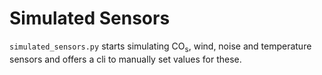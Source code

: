 # Simulated Sensors

`simulated_sensors.py` starts simulating CO<sub>s</sub>, wind, noise and temperature sensors and offers a cli to manually set values for these.
